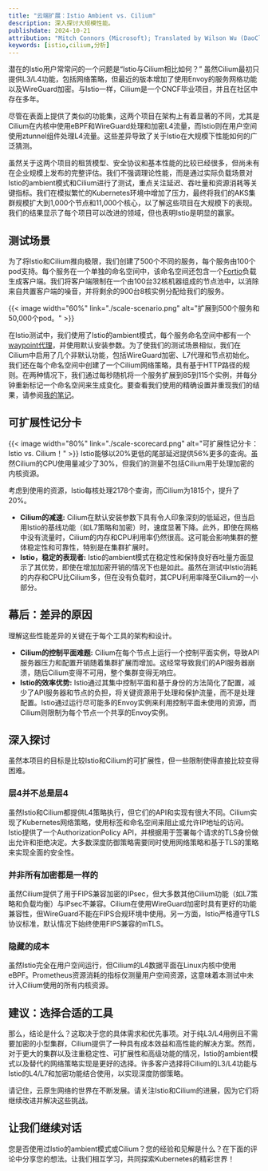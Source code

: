 ```yaml
---
title: "云端扩展：Istio Ambient vs. Cilium"
description: 深入探讨大规模性能。
publishdate: 2024-10-21
attribution: "Mitch Connors (Microsoft); Translated by Wilson Wu (DaoCloud)"
keywords: [istio,cilium,分析]
---
```


潜在的Istio用户常常问的一个问题是“Istio与Cilium相比如何？” 虽然Cilium最初只提供L3/L4功能，包括网络策略，但最近的版本增加了使用Envoy的服务网格功能以及WireGuard加密。与Istio一样，Cilium是一个CNCF毕业项目，并且在社区中存在多年。

尽管在表面上提供了类似的功能集，这两个项目在架构上有着显著的不同，尤其是Cilium在内核中使用eBPF和WireGuard处理和加密L4流量，而Istio则在用户空间使用ztunnel组件处理L4流量。这些差异导致了关于Istio在大规模下性能如何的广泛猜测。

虽然关于这两个项目的租赁模型、安全协议和基本性能的比较已经很多，但尚未有在企业规模上发布的完整评估。我们不强调理论性能，而是通过实际负载场景对Istio的ambient模式和Cilium进行了测试，重点关注延迟、吞吐量和资源消耗等关键指标。我们在模拟繁忙的Kubernetes环境中增加了压力，最终将我们的AKS集群规模扩大到1,000个节点和11,000个核心，以了解这些项目在大规模下的表现。我们的结果显示了每个项目可以改进的领域，但也表明Istio是明显的赢家。

## 测试场景

为了将Istio和Cilium推向极限，我们创建了500个不同的服务，每个服务由100个pod支持。每个服务在一个单独的命名空间中，该命名空间还包含一个[Fortio](https://fortio.org/)负载生成客户端。我们将客户端限制在一个由100台32核机器组成的节点池中，以消除来自共置客户端的噪音，并将剩余的900台8核实例分配给我们的服务。

{{< image width="60%"
    link="./scale-scenario.png"
    alt="扩展到500个服务和50,000个pod。"
    >}}

在Istio测试中，我们使用了Istio的ambient模式，每个服务命名空间中都有一个[waypoint代理](/docs/ambient/usage/waypoint/)，并使用默认安装参数。为了使我们的测试场景相似，我们在Cilium中启用了几个非默认功能，包括WireGuard加密、L7代理和节点初始化。我们还在每个命名空间中创建了一个Cilium网络策略，具有基于HTTP路径的规则。在两种情况下，我们通过每秒随机将一个服务扩展到85到115个实例，并每分钟重新标记一个命名空间来生成变化。要查看我们使用的精确设置并重现我们的结果，请参阅[我的笔记](https://github.com/therealmitchconnors/tools/blob/2384dc26f114300687b21f921581a158f27dc9e1/perf/load/many-svc-scenario/README.md)。

## 可扩展性记分卡

{{< image width="80%"
    link="./scale-scorecard.png"
    alt="可扩展性记分卡：Istio vs. Cilium！"
    >}}
Istio能够以20%更低的尾部延迟提供56%更多的查询。虽然Cilium的CPU使用量减少了30%，但我们的测量不包括Cilium用于处理加密的内核资源。

考虑到使用的资源，Istio每核处理2178个查询，而Cilium为1815个，提升了20%。

* **Cilium的减速:** Cilium在默认安装参数下具有令人印象深刻的低延迟，但当启用Istio的基线功能（如L7策略和加密）时，速度显著下降。此外，即使在网格中没有流量时，Cilium的内存和CPU利用率仍然很高。这可能会影响集群的整体稳定性和可靠性，特别是在集群扩展时。
* **Istio，稳定的表现者:** Istio的ambient模式在稳定性和保持良好吞吐量方面显示了其优势，即使在增加加密开销的情况下也是如此。虽然在测试中Istio消耗的内存和CPU比Cilium多，但在没有负载时，其CPU利用率降至Cilium的一小部分。

## 幕后：差异的原因

理解这些性能差异的关键在于每个工具的架构和设计。

* **Cilium的控制平面难题:** Cilium在每个节点上运行一个控制平面实例，导致API服务器压力和配置开销随着集群扩展而增加。这经常导致我们的API服务器崩溃，随后Cilium变得不可用，整个集群变得无响应。
* **Istio的效率优势:** Istio通过其集中控制平面和基于身份的方法简化了配置，减少了API服务器和节点的负担，将关键资源用于处理和保护流量，而不是处理配置。Istio通过运行尽可能多的Envoy实例来利用控制平面未使用的资源，而Cilium则限制为每个节点一个共享的Envoy实例。

## 深入探讨

虽然本项目的目标是比较Istio和Cilium的可扩展性，但一些限制使得直接比较变得困难。

### 层4并不总是层4

虽然Istio和Cilium都提供L4策略执行，但它们的API和实现有很大不同。Cilium实现了Kubernetes网络策略，使用标签和命名空间来阻止或允许IP地址的访问。Istio提供了一个AuthorizationPolicy API，并根据用于签署每个请求的TLS身份做出允许和拒绝决定。大多数深度防御策略需要同时使用网络策略和基于TLS的策略来实现全面的安全性。

### 并非所有加密都是一样的

虽然Cilium提供了用于FIPS兼容加密的IPsec，但大多数其他Cilium功能（如L7策略和负载均衡）与IPsec不兼容。Cilium在使用WireGuard加密时具有更好的功能兼容性，但WireGuard不能在FIPS合规环境中使用。另一方面，Istio严格遵守TLS协议标准，默认情况下始终使用FIPS兼容的mTLS。

### 隐藏的成本

虽然Istio完全在用户空间运行，但Cilium的L4数据平面在Linux内核中使用eBPF。Prometheus资源消耗的指标仅测量用户空间资源，这意味着本测试中未计入Cilium使用的所有内核资源。

## 建议：选择合适的工具

那么，结论是什么？这取决于您的具体需求和优先事项。对于纯L3/L4用例且不需要加密的小型集群，Cilium提供了一种具有成本效益和高性能的解决方案。然而，对于更大的集群以及注重稳定性、可扩展性和高级功能的情况，Istio的ambient模式以及替代的网络策略实现是更好的选择。许多客户选择将Cilium的L3/L4功能与Istio的L4/L7和加密功能结合使用，以实现深度防御策略。

请记住，云原生网络的世界在不断发展。请关注Istio和Cilium的进展，因为它们将继续改进并解决这些挑战。

## 让我们继续对话

您是否使用过Istio的ambient模式或Cilium？您的经验和见解是什么？在下面的评论中分享您的想法。让我们相互学习，共同探索Kubernetes的精彩世界！
